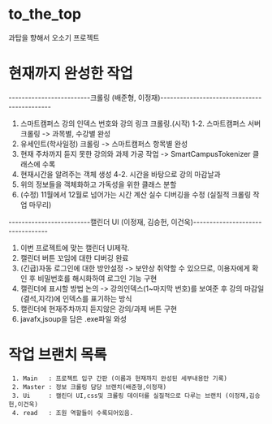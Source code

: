 # to_the_top
과탑을 향해서 오소기 프로젝트

# 현재까지 완성한 작업
 -------------------------크롤링 (배준형, 이정재)--------------------------------------------
   1. 스마트캠퍼스 강의 인덱스 번호와 강의 링크 크롤링.(시작)
   1-2. 스마트캠퍼스 서버 크롤링 -> 과목별, 수강별 완성
   2. 유세인트(학사일정) 크롤링 -> 스마트캠퍼스 항목별 완성
   3. 현재 주차까지 듣지 못한 강의와 과제 가공 작업 -> SmartCampusTokenizer 클래스에 수록
   4. 현재시간을 알려주는 객체 생성
   4-2. 시간을 바탕으로 강의 마감날과 
   5. 위의 정보들을 객체화하고 가독성을 위한 클래스 분할
   6. (수정) 11월에서 12월로 넘어가는 시간 계산 실수 디버깅을 수정
    (실질적 크롤링 작업 마무리)
   
 -------------------------캘린더 UI (이정재, 김승헌, 이건욱)---------------------------------
   1. 이번 프로젝트에 맞는 캘린더 UI제작.
   2. 캘린더 버튼 꼬임에 대한 디버깅 완료
   3. (긴급)자동 로그인에 대한 방안설정 -> 보안상 취약할 수 있으므로, 이용자에게 확인 후 비밀번호를 해시화하여 로그인 기능 구현
   4. 캘린더에 표시할 방법 논의        -> 강의인덱스(1~마지막 번호)를 보여준 후 강의 마감일(결석,지각)에 인덱스를 표기하는 방식
   5. 캘린더에 현재주차까지 듣지않은 강의/과제 버튼 구현
   6. javafx,jsoup을 담은 .exe파일 와성
   
   
   
   
  # 작업 브랜치 목록
     1. Main   : 프로젝트 입구 간판 (이름과 현재까지 완성된 세부내용만 기록)
     2. Master : 정보 크롤링 담당 브랜치(배준형,이정재)
     3. Ui     : 캘린더 UI,css및 크롤링 데이터를 실질적으로 다루는 브랜치 (이정재,김승헌,이건욱)
     4. read   : 조원 역할들이 수록되어있음.
